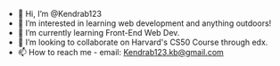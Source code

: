 - 👋 Hi, I’m @Kendrab123
- 👀 I’m interested in learning web development and anything outdoors!
- 🌱 I’m currently learning Front-End Web Dev.
- 💞️ I’m looking to collaborate on Harvard's CS50 Course through edx.
- 📫 How to reach me - email: Kendrab123.kb@gmail.com 

<!---
Kendrab123/Kendrab123 is a ✨ special ✨ repository because its `README.md` (this file) appears on your GitHub profile.
You can click the Preview link to take a look at your changes.
--->
